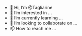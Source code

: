 - 👋 Hi, I’m @Tagliarine
- 👀 I’m interested in ...
- 🌱 I’m currently learning ...
- 💞️ I’m looking to collaborate on ...
- 📫 How to reach me ...

<!---
Tagliarine/Tagliarine is a ✨ special ✨ repository because its `README.md` (this file) appears on your GitHub profile.
You can click the Preview link to take a look at your changes.
--->
